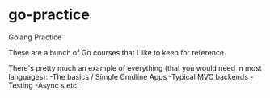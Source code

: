 # go-practice
Golang Practice

These are a bunch of Go courses that I like to keep for reference.

There's pretty much an example of everything (that you would need in most languages):
-The basics / Simple Cmdline Apps
-Typical MVC backends 
-Testing
-Async s
etc.
